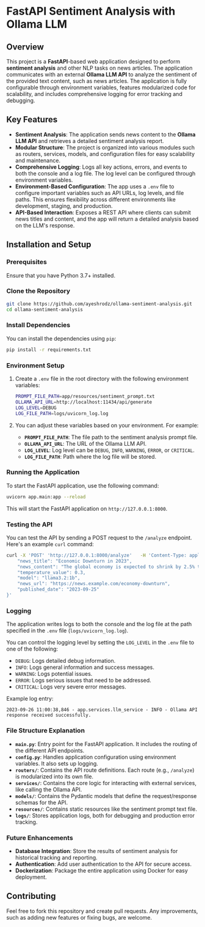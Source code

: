 # FastAPI Sentiment Analysis with Ollama LLM

## Overview

This project is a **FastAPI**-based web application designed to perform **sentiment analysis** and other NLP tasks on news articles. The application communicates with an external **Ollama LLM API** to analyze the sentiment of the provided text content, such as news articles. The application is fully configurable through environment variables, features modularized code for scalability, and includes comprehensive logging for error tracking and debugging.

## Key Features

- **Sentiment Analysis**: The application sends news content to the **Ollama LLM API** and retrieves a detailed sentiment analysis report.
- **Modular Structure**: The project is organized into various modules such as routers, services, models, and configuration files for easy scalability and maintenance.
- **Comprehensive Logging**: Logs all key actions, errors, and events to both the console and a log file. The log level can be configured through environment variables.
- **Environment-Based Configuration**: The app uses a `.env` file to configure important variables such as API URLs, log levels, and file paths. This ensures flexibility across different environments like development, staging, and production.
- **API-Based Interaction**: Exposes a REST API where clients can submit news titles and content, and the app will return a detailed analysis based on the LLM's response.

## Installation and Setup

### Prerequisites

Ensure that you have Python 3.7+ installed.

### Clone the Repository

```bash
git clone https://github.com/ayeshrodz/ollama-sentiment-analysis.git
cd ollama-sentiment-analysis
```

### Install Dependencies

You can install the dependencies using `pip`:

```bash
pip install -r requirements.txt
```

### Environment Setup

1. Create a `.env` file in the root directory with the following environment variables:

   ```bash
   PROMPT_FILE_PATH=app/resources/sentiment_prompt.txt
   OLLAMA_API_URL=http://localhost:11434/api/generate
   LOG_LEVEL=DEBUG
   LOG_FILE_PATH=logs/uvicorn_log.log
   ```

2. You can adjust these variables based on your environment. For example:
   - **`PROMPT_FILE_PATH`**: The file path to the sentiment analysis prompt file.
   - **`OLLAMA_API_URL`**: The URL of the Ollama LLM API.
   - **`LOG_LEVEL`**: Log level can be `DEBUG`, `INFO`, `WARNING`, `ERROR`, or `CRITICAL`.
   - **`LOG_FILE_PATH`**: Path where the log file will be stored.

### Running the Application

To start the FastAPI application, use the following command:

```bash
uvicorn app.main:app --reload
```

This will start the FastAPI application on `http://127.0.0.1:8000`.

### Testing the API

You can test the API by sending a POST request to the `/analyze` endpoint. Here's an example `curl` command:

```bash
curl -X 'POST' 'http://127.0.0.1:8000/analyze'   -H 'Content-Type: application/json'   -d '{
    "news_title": "Economic Downturn in 2023",
    "news_content": "The global economy is expected to shrink by 2.5% this year due to inflation...",
    "temperature_value": 0.3,
    "model": "llama3.2:1b",
    "news_url": "https://news.example.com/economy-downturn",
    "published_date": "2023-09-25"
}'
```

### Logging

The application writes logs to both the console and the log file at the path specified in the `.env` file (`logs/uvicorn_log.log`).

You can control the logging level by setting the `LOG_LEVEL` in the `.env` file to one of the following:

- `DEBUG`: Logs detailed debug information.
- `INFO`: Logs general information and success messages.
- `WARNING`: Logs potential issues.
- `ERROR`: Logs serious issues that need to be addressed.
- `CRITICAL`: Logs very severe error messages.

Example log entry:

```
2023-09-26 11:00:38,846 - app.services.llm_service - INFO - Ollama API response received successfully.
```

### File Structure Explanation

- **`main.py`**: Entry point for the FastAPI application. It includes the routing of the different API endpoints.
- **`config.py`**: Handles application configuration using environment variables. It also sets up logging.
- **`routers/`**: Contains the API route definitions. Each route (e.g., `/analyze`) is modularized into its own file.
- **`services/`**: Contains the core logic for interacting with external services, like calling the Ollama API.
- **`models/`**: Contains the Pydantic models that define the request/response schemas for the API.
- **`resources/`**: Contains static resources like the sentiment prompt text file.
- **`logs/`**: Stores application logs, both for debugging and production error tracking.

### Future Enhancements

- **Database Integration**: Store the results of sentiment analysis for historical tracking and reporting.
- **Authentication**: Add user authentication to the API for secure access.
- **Dockerization**: Package the entire application using Docker for easy deployment.

## Contributing

Feel free to fork this repository and create pull requests. Any improvements, such as adding new features or fixing bugs, are welcome.
